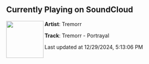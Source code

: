 ## Currently Playing on SoundCloud

[<img align="left" width="100" src="https://i1.sndcdn.com/artworks-HRfzEkLqjwkzUA8I-SoQuFA-t500x500.jpg">](https://soundcloud.com/tremorrdubstep/tremorr-portrayal-out-now)

**Artist**: Tremorr 

**Track**: Tremorr - Portrayal

Last updated at 12/29/2024, 5:13:06 PM
